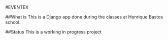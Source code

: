 #EVENTEX

##What is
This is a Django app done during the classes at Henrique Bastos school.

##Status
This is a working in progress project